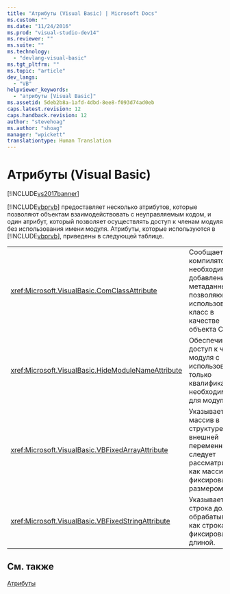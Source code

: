```yaml
---
title: "Атрибуты (Visual Basic) | Microsoft Docs"
ms.custom: ""
ms.date: "11/24/2016"
ms.prod: "visual-studio-dev14"
ms.reviewer: ""
ms.suite: ""
ms.technology: 
  - "devlang-visual-basic"
ms.tgt_pltfrm: ""
ms.topic: "article"
dev_langs: 
  - "VB"
helpviewer_keywords: 
  - "атрибуты [Visual Basic]"
ms.assetid: 5deb2b8a-1afd-4dbd-8ee8-f093d74ad0eb
caps.latest.revision: 12
caps.handback.revision: 12
author: "stevehoag"
ms.author: "shoag"
manager: "wpickett"
translationtype: Human Translation
---
```

# Атрибуты (Visual Basic)
[!INCLUDE[vs2017banner](../../csharp/includes/vs2017banner.md)]

[!INCLUDE[vbprvb](../../csharp/programming-guide/concepts/linq/includes/vbprvb_md.md)] предоставляет несколько атрибутов, которые позволяют объектам взаимодействовать с неуправляемым кодом, и один атрибут, который позволяет осуществлять доступ к членам модуля без использования имени модуля.  Атрибуты, которые используются в [!INCLUDE[vbprvb](../../csharp/programming-guide/concepts/linq/includes/vbprvb_md.md)], приведены в следующей таблице.  
  
|||  
|-|-|  
|<xref:Microsoft.VisualBasic.ComClassAttribute>|Сообщает компилятору о необходимости добавления метаданных, позволяющих использовать класс в качестве объекта COM.|  
|<xref:Microsoft.VisualBasic.HideModuleNameAttribute>|Обеспечивает доступ к членам модуля с использованием только квалификации, необходимой для модуля.|  
|<xref:Microsoft.VisualBasic.VBFixedArrayAttribute>|Указывает, что массив в структуре или внешней переменной следует рассматривать как массив с фиксированным размером.|  
|<xref:Microsoft.VisualBasic.VBFixedStringAttribute>|Указывает, что строка должна обрабатываться как строка с фиксированной длиной.|  
  
## См. также  
 [Атрибуты](../Topic/Attributes%20\(C%23%20and%20Visual%20Basic\).md)
